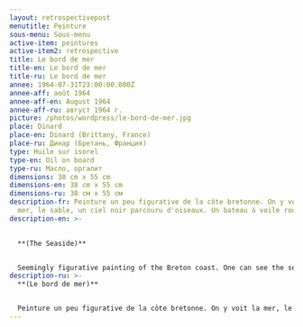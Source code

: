 ```yaml
---
layout: retrospectivepost
menutitle: Peinture
sous-menu: Sous-menu
active-item: peintures
active-item2: retrospective
title: Le bord de mer
title-en: Le bord de mer
title-ru: Le bord de mer
annee: 1964-07-31T23:00:00.000Z
annee-aff: août 1964
annee-aff-en: August 1964
annee-aff-ru: август 1964 г.
picture: /photos/wordpress/le-bord-de-mer.jpg
place: Dinard
place-en: Dinard (Brittany, France)
place-ru: Динар (Бретань, Франция)
type: Huile sur isorel
type-en: Oil on board
type-ru: Масло, оргалит
dimensions: 38 cm x 55 cm
dimensions-en: 38 cm x 55 cm
dimensions-ru: 38 см x 55 см
description-fr: Peinture un peu figurative de la côte bretonne. On y voit la
  mer, le sable, un ciel noir parcouru d'oiseaux. Un bateau à voile rouge ?
description-en: >-
  

  **(The Seaside)**


  Seemingly figurative painting of the Breton coast. One can see the sea, the sand, a black sky with birds. A red sail boat?
description-ru: >-
  **(Le bord de mer)**


  Peinture un peu figurative de la côte bretonne. On y voit la mer, le sable, un ciel noir parcouru d'oiseaux. Un bateau à voile rouge ?
---
```

